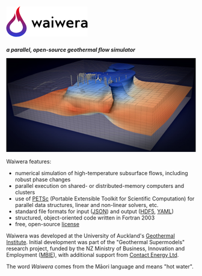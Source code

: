# ![waiwera logo](img/waiwera_logo_text.png)

***a parallel, open-source geothermal flow simulator***

![geothermal model](img/model.jpg)

Waiwera features:

- numerical simulation of high-temperature subsurface flows, including robust phase changes
- parallel execution on shared- or distributed-memory computers and clusters
- use of [PETSc](https://www.mcs.anl.gov/petsc/) (Portable Extensible Toolkit for Scientific Computation) for parallel data structures, linear and non-linear solvers, etc.
- standard file formats for input ([JSON](http://www.json.org)) and output ([HDF5](https://portal.hdfgroup.org/display/HDF5/HDF5), [YAML](http://www.yaml.org/about.html))
- structured, object-oriented code written in Fortran 2003
- free, open-source [license](license.md)

Waiwera was developed at the University of Auckland's [Geothermal Institute](http://www.geothermal.auckland.ac.nz/). Initial development was part of the "Geothermal Supermodels" research project, funded by the NZ Ministry of Business, Innovation and Employment ([MBIE](https://www.mbie.govt.nz/)), with additional support from [Contact Energy Ltd](https://contact.co.nz/).

The word *Waiwera* comes from the Māori language and means "hot water".
